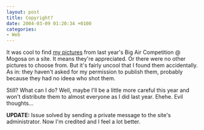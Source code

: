 ```yaml
---
layout: post
title: Copyright?
date: 2004-03-09 01:20:34 +0100
categories:
- Web
---
```

It was cool to find <a href="http://www.snowboard.ro/index.php?location=gallery" title="The numbered ones are mine">my pictures</a> from last year's Big Air Competition @ Mogosa on a site. It means they're appreciated. Or there were no other pictures to choose from. But it's fairly uncool that I found them accidentally. As in: they haven't asked for my permission to publish them, probably because they had no ideea who shot them.

Still? What can I do? Well, maybe I'll be a little more careful this year and won't distribute them to almost everyone as I did last year. Ehehe. Evil thoughts...

<b>UPDATE:</b> Issue solved by sending a private message to the site's administrator. Now I'm credited and I feel a lot better.
